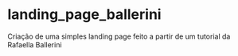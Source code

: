# landing_page_ballerini
Criação de uma simples landing page feito a partir de um tutorial da Rafaella Ballerini
